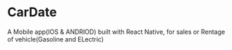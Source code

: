 # CarDate
A Mobile app(IOS & ANDRIOD) built with React Native, for sales or Rentage of vehicle(Gasoline and ELectric)
